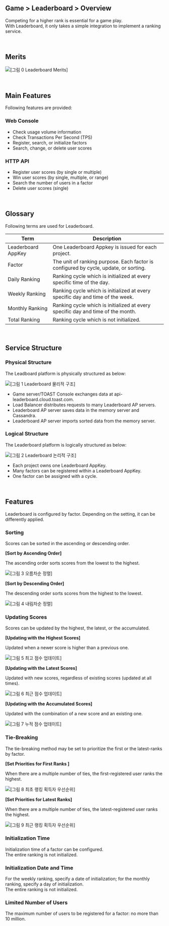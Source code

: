 ## Game > Leaderboard > Overview

Competing for a higher rank is essential for a game play. <br>
With Leaderboard, it only takes a simple integration to implement a ranking service.  

<br>

## Merits

![[그림 0 Leaderboard Merits]](http://static.toastoven.net/prod_leaderboardv2/newMerits_en.png)

<br>

## Main Features

Following features are provided: 

### Web Console

- Check usage volume information 
- Check Transactions Per Second (TPS) 
- Register, search, or initialize factors 
- Search, change, or delete user scores 

### HTTP API

- Register user scores (by single or multiple) 
- Win user scores (by single, multiple, or range)
- Search the number of users in a factor 
- Delete user scores (single) 

<br>

## Glossary

Following terms are used for Leaderboard.

| Term | Description |
| --- | --- |
| Leaderboard AppKey |	One Leaderboard Appkey is issued for each project. |
| Factor |	The unit of ranking purpose. Each factor is configured by cycle, update, or sorting. |
| Daily Ranking | Ranking cycle which is initialized at every specific time of the day. |
| Weekly Ranking | Ranking cycle which is initialized at every specific day and time of the week. |
| Monthly Ranking | Ranking cycle which is initialized at every specific day and time of the month. |
| Total Ranking | Ranking cycle which is not initialized. |

<br>

## Service Structure 

### Physical Structure

The Leadboard platform is physically structured as below: 

![[그림 1 Leaderboard 물리적 구조]](http://static.toastoven.net/prod_leaderboardv2/overview_1.png)

- Game server/TOAST Console exchanges data at api-leaderboard.cloud.toast.com.
- Load Balancer distributes requests to many Leaderboard AP servers.
- Leaderboard AP server saves data in the memory server and Cassandra.
- Leaderboard AP server imports sorted data from the memory server. 

### Logical Structure

The Leaderboard platform is logically structured as below: 

![[그림 2 Leaderboard 논리적 구조]](http://static.toastoven.net/prod_leaderboardv2/overview_2.png)

- Each project owns one Leaderboard AppKey.
- Many factors can be registered within a Leaderboard AppKey.
- One factor can be assigned with a cycle. 

<br>

## Features 

Leaderboard is configured by factor. Depending on the setting, it can be differently applied. 

###  Sorting

Scores can be sorted in the ascending or descending order. 

**[Sort by Ascending Order]**

The ascending order sorts scores from the lowest to the highest.

![[그림 3 오름차순 정렬]](http://static.toastoven.net/prod_leaderboardv2/overview_3.png)

**[Sort by Descending Order]**

The descending order sorts scores from the highest to the lowest. 

![[그림 4 내림차순 정렬]](http://static.toastoven.net/prod_leaderboardv2/overview_4.png)

### Updating Scores 

Scores can be updated by the highest, the latest, or the accumulated. 

**[Updating with the Highest Scores]**

Updated when a newer score is higher than a previous one. 

![[그림 5 최고 점수 업데이트]](http://static.toastoven.net/prod_leaderboardv2/overview_5.png)

**[Updating with the Latest Scores]**

Updated with new scores, regardless of existing scores (updated at all times).

![[그림 6 최근 점수 업데이트]](http://static.toastoven.net/prod_leaderboardv2/overview_6.png)

**[Updating with the Accumulated Scores]**

Updated with the combination of a new score and an existing one.

![[그림 7 누적 점수 업데이트]](http://static.toastoven.net/prod_leaderboardv2/overview_7.png)

### Tie-Breaking  

The tie-breaking method may be set to prioritize the first or the latest-ranks by factor.

**[Set Priorities for First Ranks ]**

When there are a multiple number of ties, the first-registered user ranks the highest. 

![[그림 8 최초 랭킹 획득자 우선순위]](http://static.toastoven.net/prod_leaderboardv2/overview_8.png)

**[Set Priorities for Latest Ranks]**

When there are a multiple number of ties, the latest-registered user ranks the highest. 

![[그림 9 최근 랭킹 획득자 우선순위]](http://static.toastoven.net/prod_leaderboardv2/overview_9.png)

### Initialization Time 

Initialization time of a factor can be configured. <br>
The entire ranking is not initialized. 

### Initialization Date and Time

For the weekly ranking, specify a date of initialization; for the monthly ranking, specify a day of initialization.  <br>
The entire ranking is not initialized. 

### Limited Number of Users

The maximum number of users to be registered for a factor: no more than 10 million.  
